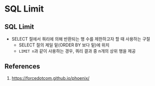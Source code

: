 # SQL Limit

## SQL Limit

- SELECT 절에서 쿼리에 의해 반환되는 행 수를 제한하고자 할 때 사용하는 구절
  - SELECT 절의 제일 밑(ORDER BY 보다 밑)에 위치
  - `LIMIT n`과 같이 사용하는 경우, 쿼리 결과 중 n개의 상위 행을 제공

## References

1. https://forcedotcom.github.io/phoenix/

